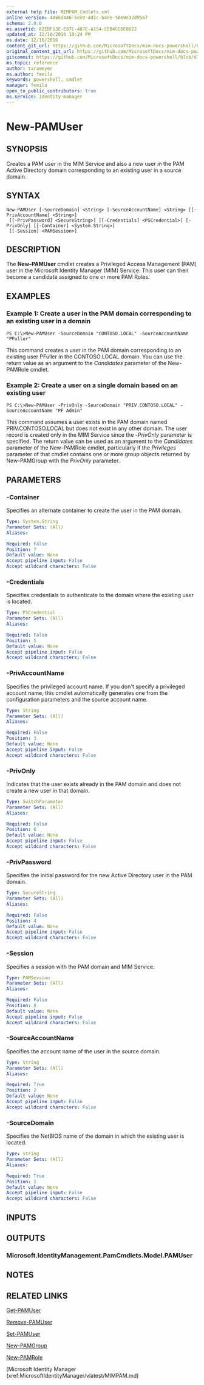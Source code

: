 ```yaml
---
external help file: MIMPAM_Cmdlets.xml
online version: 4066d446-6ee0-4d1c-b4ee-5069e32d9567
schema: 2.0.0
ms.assetid: 82EDF13E-E87C-487E-A154-CEB4CC0E8622
updated_at: 12/16/2016 10:24 PM
ms.date: 12/16/2016
content_git_url: https://github.com/MicrosoftDocs/mim-docs-powershell/blob/master/mim-cmdlets/MicrosoftIdentityManager/vlatest/New-PAMUser.md
original_content_git_url: https://github.com/MicrosoftDocs/mim-docs-powershell/blob/master/mim-cmdlets/MicrosoftIdentityManager/vlatest/New-PAMUser.md
gitcommit: https://github.com/MicrosoftDocs/mim-docs-powershell/blob/d76fe71a336b890697ca5b79f29d35c57acf4cc6/mim-cmdlets/MicrosoftIdentityManager/vlatest/New-PAMUser.md
ms.topic: reference
author: tarameyer
ms.author: femila
keywords: powershell, cmdlet
manager: femila
open_to_public_contributors: true
ms.service: identity-manager
---
```


# New-PAMUser

## SYNOPSIS
Creates a PAM user in the MIM Service and also a new user in the PAM Active Directory domain corresponding to an existing user in a source domain.

## SYNTAX

```
New-PAMUser [-SourceDomain] <String> [-SourceAccountName] <String> [[-PrivAccountName] <String>]
 [[-PrivPassword] <SecureString>] [[-Credentials] <PSCredential>] [-PrivOnly] [[-Container] <System.String>]
 [[-Session] <PAMSession>]
```

## DESCRIPTION
The **New-PAMUser** cmdlet creates a Privileged Access Management (PAM) user in the Microsoft Identity Manager (MIM) Service.
This user can then become a candidate assigned to one or more PAM Roles.

## EXAMPLES

### Example 1: Create a user in the PAM domain corresponding to an existing user in a domain
```
PS C:\>New-PAMUser -SourceDomain "CONTOSO.LOCAL" -SourceAccountName "PFuller"
```

This command creates a user in the PAM domain corresponding to an existing user PFuller in the CONTOSO.LOCAL domain.
You can use the return value as an argument to the *Candidates* parameter of the New-PAMRole cmdlet.

### Example 2: Create a user on a single domain based on an existing user
```
PS C:\>New-PAMUser -PrivOnly -SourceDomain "PRIV.CONTOSO.LOCAL" -SourceAccountName "PF Admin"
```

This command assumes a user exists in the PAM domain named PRIV.CONTOSO.LOCAL but does not exist in any other domain.
The user record is created only in the MIM Service since the -*PrivOnly* parameter is specified.
The return value can be used as an argument to the *Candidates* parameter of the New-PAMRole cmdlet, particularly if the *Privileges* parameter of that cmdlet contains one or more group objects returned by New-PAMGroup with the *PrivOnly* parameter.

## PARAMETERS

### -Container
Specifies an alternate container to create the user in the PAM domain.

```yaml
Type: System.String
Parameter Sets: (All)
Aliases: 

Required: False
Position: 7
Default value: None
Accept pipeline input: False
Accept wildcard characters: False
```

### -Credentials
Specifies credentials to authenticate to the domain where the existing user is located.

```yaml
Type: PSCredential
Parameter Sets: (All)
Aliases: 

Required: False
Position: 5
Default value: None
Accept pipeline input: False
Accept wildcard characters: False
```

### -PrivAccountName
Specifies the privileged account name.
If you don't specify a privileged account name, this cmdlet automatically generates one from the configuration parameters and the source account name.

```yaml
Type: String
Parameter Sets: (All)
Aliases: 

Required: False
Position: 3
Default value: None
Accept pipeline input: False
Accept wildcard characters: False
```

### -PrivOnly
Indicates that the user exists already in the PAM domain and does not create a new user in that domain.

```yaml
Type: SwitchParameter
Parameter Sets: (All)
Aliases: 

Required: False
Position: 6
Default value: None
Accept pipeline input: False
Accept wildcard characters: False
```

### -PrivPassword
Specifies the initial password for the new Active Directory user in the PAM domain.

```yaml
Type: SecureString
Parameter Sets: (All)
Aliases: 

Required: False
Position: 4
Default value: None
Accept pipeline input: False
Accept wildcard characters: False
```

### -Session
Specifies a session with the PAM domain and MIM Service.

```yaml
Type: PAMSession
Parameter Sets: (All)
Aliases: 

Required: False
Position: 8
Default value: None
Accept pipeline input: False
Accept wildcard characters: False
```

### -SourceAccountName
Specifies the account name of the user in the source domain.

```yaml
Type: String
Parameter Sets: (All)
Aliases: 

Required: True
Position: 2
Default value: None
Accept pipeline input: False
Accept wildcard characters: False
```

### -SourceDomain
Specifies the NetBIOS name of the domain in which the existing user is located.

```yaml
Type: String
Parameter Sets: (All)
Aliases: 

Required: True
Position: 1
Default value: None
Accept pipeline input: False
Accept wildcard characters: False
```

## INPUTS

## OUTPUTS

### Microsoft.IdentityManagement.PamCmdlets.Model.PAMUser

## NOTES

## RELATED LINKS

[Get-PAMUser](xref:MicrosoftIdentityManager/vlatest/Get-PAMUser.md)

[Remove-PAMUser](xref:MicrosoftIdentityManager/vlatest/Remove-PAMUser.md)

[Set-PAMUser](xref:MicrosoftIdentityManager/vlatest/Set-PAMUser.md)

[New-PAMGroup](xref:MicrosoftIdentityManager/vlatest/New-PAMGroup.md)

[New-PAMRole](xref:MicrosoftIdentityManager/vlatest/New-PAMRole.md)

[Microsoft Identity Manager (xref:MicrosoftIdentityManager/vlatest/MIMPAM.md)

